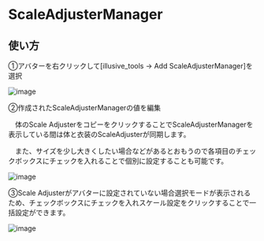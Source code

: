 # ScaleAdjusterManager

## 使い方

①アバターを右クリックして[illusive_tools -> Add ScaleAdjusterManager]を選択

![image](https://github.com/user-attachments/assets/3c8bf247-6b6b-4b57-bd06-928eb4eafb94)

②作成されたScaleAdjusterManagerの値を編集

　体のScale AdjusterをコピーをクリックすることでScaleAdjusterManagerを表示している間は体と衣装のScaleAdjusterが同期します。

　また、サイズを少し大きくしたい場合などがあるとおもうので各項目のチェックボックスにチェックを入れることで個別に設定することも可能です。
 
![image](https://github.com/user-attachments/assets/23f80b62-1a60-4a42-9bf7-e8fa20e9b943)


③Scale Adjusterがアバターに設定されていない場合選択モードが表示されるため、チェックボックスにチェックを入れスケール設定をクリックすることで一括設定ができます。

![image](https://github.com/user-attachments/assets/925d2c69-30b0-40fe-a3d7-8b47cb4b1605)

